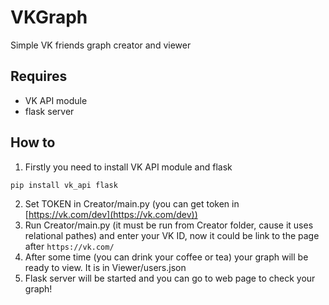 # VKGraph
Simple VK friends graph creator and viewer

## Requires
* VK API module
* flask server
## How to
1. Firstly you need to install VK API module and flask
``` bash
pip install vk_api flask
```

2. Set TOKEN in Creator/main.py (you can get token in [https://vk.com/dev](https://vk.com/dev))
3. Run Creator/main.py (it must be run from Creator folder, cause it uses relational pathes) and enter your VK ID, now it could be link to the page after `https://vk.com/`
4. After some time (you can drink your coffee or tea) your graph will be ready to view. It is in Viewer/users.json
5. Flask server will be started and you can go to web page to check your graph!
